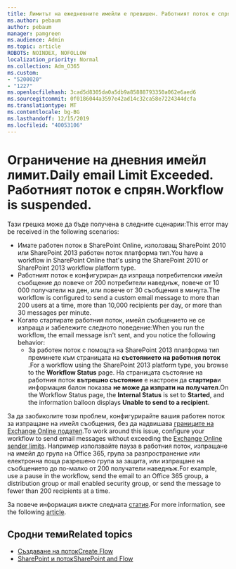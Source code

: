 ```yaml
---
title: Лимитът на ежедневните имейли е превишен. Работният поток е спрян.
ms.author: pebaum
author: pebaum
manager: pamgreen
ms.audience: Admin
ms.topic: article
ROBOTS: NOINDEX, NOFOLLOW
localization_priority: Normal
ms.collection: Adm_O365
ms.custom:
- "5200020"
- "1227"
ms.openlocfilehash: 3cad5d8305da0a5db9a85888793350a062e6aed6
ms.sourcegitcommit: 0f0186044a3597e42ad14c32ca58e7224344dcfa
ms.translationtype: MT
ms.contentlocale: bg-BG
ms.lasthandoff: 12/15/2019
ms.locfileid: "40053106"
---
```

# <a name="daily-email-limit-exceeded-workflow-is-suspended"></a><span data-ttu-id="232c2-103">Ограничение на дневния имейл лимит.</span><span class="sxs-lookup"><span data-stu-id="232c2-103">Daily email Limit Exceeded.</span></span> <span data-ttu-id="232c2-104">Работният поток е спрян.</span><span class="sxs-lookup"><span data-stu-id="232c2-104">Workflow is suspended.</span></span>

<span data-ttu-id="232c2-105">Тази грешка може да бъде получена в следните сценарии:</span><span class="sxs-lookup"><span data-stu-id="232c2-105">This error may be received in the following scenarios:</span></span>

- <span data-ttu-id="232c2-106">Имате работен поток в SharePoint Online, използващ SharePoint 2010 или SharePoint 2013 работен поток платформа тип.</span><span class="sxs-lookup"><span data-stu-id="232c2-106">You have a workflow in SharePoint Online that's using the SharePoint 2010 or SharePoint 2013 workflow platform type.</span></span>
- <span data-ttu-id="232c2-107">Работният поток е конфигуриран да изпраща потребителски имейл съобщение до повече от 200 потребители наведнъж, повече от 10 000 получатели на ден, или повече от 30 съобщения в минута.</span><span class="sxs-lookup"><span data-stu-id="232c2-107">The workflow is configured to send a custom email message to more than 200 users at a time, more than 10,000 recipients per day, or more than 30 messages per minute.</span></span>
- <span data-ttu-id="232c2-108">Когато стартирате работния поток, имейл съобщението не се изпраща и забележите следното поведение:</span><span class="sxs-lookup"><span data-stu-id="232c2-108">When you run the workflow, the email message isn't sent, and you notice the following behavior:</span></span>
    - <span data-ttu-id="232c2-109">За работен поток с помощта на SharePoint 2013 платформа тип преминете към страницата на **състоянието на работния поток** .</span><span class="sxs-lookup"><span data-stu-id="232c2-109">For a workflow using the SharePoint 2013 platform type, you browse to the **Workflow Status** page.</span></span> <span data-ttu-id="232c2-110">На страницата състояние на работния поток **вътрешно състояние** е настроен да **стартира**и информация балон показва **не може да изпрати на получател**.</span><span class="sxs-lookup"><span data-stu-id="232c2-110">On the Workflow Status page, the **Internal Status** is set to **Started**, and the information balloon displays **Unable to send to a recipient**.</span></span>

<span data-ttu-id="232c2-111">За да заобиколите този проблем, конфигурирайте вашия работен поток за изпращане на имейл съобщения, без да надвишава [границите на Exchange Online подател](https://docs.microsoft.com/office365/servicedescriptions/exchange-online-service-description/exchange-online-limits#recipientlimits).</span><span class="sxs-lookup"><span data-stu-id="232c2-111">To work around this issue, configure your workflow to send email messages without exceeding the [Exchange Online sender limits](https://docs.microsoft.com/office365/servicedescriptions/exchange-online-service-description/exchange-online-limits#recipientlimits).</span></span> <span data-ttu-id="232c2-112">Например използвайте пауза в работния поток, изпращане на имейл до група на Office 365, група за разпространение или електронна поща разрешено група за защита, или изпращане на съобщението до по-малко от 200 получатели наведнъж.</span><span class="sxs-lookup"><span data-stu-id="232c2-112">For example, use a pause in the workflow, send the email to an Office 365 group, a distribution group or mail enabled security group, or send the message to fewer than 200 recipients at a time.</span></span>


<span data-ttu-id="232c2-113">За повече информация вижте следната [статия](https://support.microsoft.com/help/3150442/daily-email-limit-has-exceeded-and-your-workflow-has-been-suspended-or).</span><span class="sxs-lookup"><span data-stu-id="232c2-113">For more information, see the following [article](https://support.microsoft.com/help/3150442/daily-email-limit-has-exceeded-and-your-workflow-has-been-suspended-or).</span></span>

## <a name="related-topics"></a><span data-ttu-id="232c2-114">Сродни теми</span><span class="sxs-lookup"><span data-stu-id="232c2-114">Related topics</span></span>
- [<span data-ttu-id="232c2-115">Създаване на поток</span><span class="sxs-lookup"><span data-stu-id="232c2-115">Create Flow</span></span>](https://support.office.com/article/Create-a-flow-for-a-list-or-library-in-SharePoint-Online-or-OneDrive-for-Business-a9c3e03b-0654-46af-a254-20252e580d01) 
- [<span data-ttu-id="232c2-116">SharePoint и поток</span><span class="sxs-lookup"><span data-stu-id="232c2-116">SharePoint and Flow</span></span>](https://flow.microsoft.com/blog/sharepoint-and-flow/) 